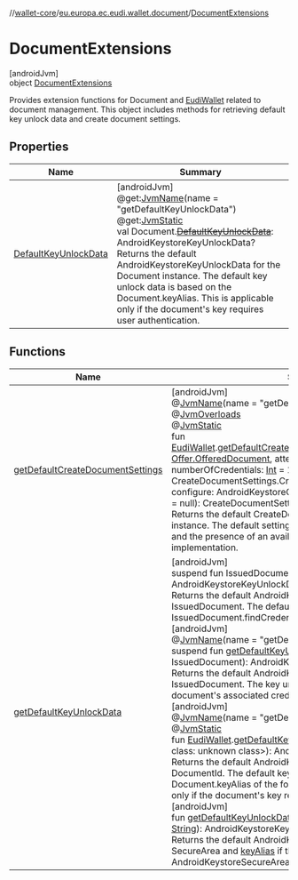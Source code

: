 //[wallet-core](../../../index.md)/[eu.europa.ec.eudi.wallet.document](../index.md)/[DocumentExtensions](index.md)

# DocumentExtensions

[androidJvm]\
object [DocumentExtensions](index.md)

Provides extension functions for Document and [EudiWallet](../../eu.europa.ec.eudi.wallet/-eudi-wallet/index.md) related to document management. This object includes methods for retrieving default key unlock data and create document settings.

## Properties

| Name | Summary |
|---|---|
| [DefaultKeyUnlockData](-default-key-unlock-data.md) | [androidJvm]<br>@get:[JvmName](https://kotlinlang.org/api/latest/jvm/stdlib/kotlin-stdlib/kotlin.jvm/-jvm-name/index.html)(name = &quot;getDefaultKeyUnlockData&quot;)<br>@get:[JvmStatic](https://kotlinlang.org/api/latest/jvm/stdlib/kotlin-stdlib/kotlin.jvm/-jvm-static/index.html)<br>val Document.[~~DefaultKeyUnlockData~~](-default-key-unlock-data.md): AndroidKeystoreKeyUnlockData?<br>Returns the default AndroidKeystoreKeyUnlockData for the Document instance. The default key unlock data is based on the Document.keyAlias. This is applicable only if the document's key requires user authentication. |

## Functions

| Name | Summary |
|---|---|
| [getDefaultCreateDocumentSettings](get-default-create-document-settings.md) | [androidJvm]<br>@[JvmName](https://kotlinlang.org/api/latest/jvm/stdlib/kotlin-stdlib/kotlin.jvm/-jvm-name/index.html)(name = &quot;getDefaultCreateDocumentSettings&quot;)<br>@[JvmOverloads](https://kotlinlang.org/api/latest/jvm/stdlib/kotlin-stdlib/kotlin.jvm/-jvm-overloads/index.html)<br>@[JvmStatic](https://kotlinlang.org/api/latest/jvm/stdlib/kotlin-stdlib/kotlin.jvm/-jvm-static/index.html)<br>fun [EudiWallet](../../eu.europa.ec.eudi.wallet/-eudi-wallet/index.md).[getDefaultCreateDocumentSettings](get-default-create-document-settings.md)(offeredDocument: [Offer.OfferedDocument](../../eu.europa.ec.eudi.wallet.issue.openid4vci/-offer/-offered-document/index.md), attestationChallenge: [ByteArray](https://kotlinlang.org/api/latest/jvm/stdlib/kotlin-stdlib/kotlin/-byte-array/index.html)? = null, numberOfCredentials: [Int](https://kotlinlang.org/api/latest/jvm/stdlib/kotlin-stdlib/kotlin/-int/index.html) = 1, credentialPolicy: CreateDocumentSettings.CredentialPolicy = RotateUse, configure: AndroidKeystoreCreateKeySettings.Builder.() -&gt; [Unit](https://kotlinlang.org/api/latest/jvm/stdlib/kotlin-stdlib/kotlin/-unit/index.html)? = null): CreateDocumentSettings<br>Returns the default CreateDocumentSettings for the [EudiWallet](../../eu.europa.ec.eudi.wallet/-eudi-wallet/index.md) instance. The default settings are based on the [EudiWalletConfig](../../eu.europa.ec.eudi.wallet/-eudi-wallet-config/index.md) and the presence of an available AndroidKeystoreSecureArea implementation. |
| [getDefaultKeyUnlockData](get-default-key-unlock-data.md) | [androidJvm]<br>suspend fun IssuedDocument.[getDefaultKeyUnlockData](get-default-key-unlock-data.md)(): AndroidKeystoreKeyUnlockData?<br>Returns the default AndroidKeystoreKeyUnlockData for the IssuedDocument. The default key unlock data is based on the IssuedDocument.findCredential<br>[androidJvm]<br>@[JvmName](https://kotlinlang.org/api/latest/jvm/stdlib/kotlin-stdlib/kotlin.jvm/-jvm-name/index.html)(name = &quot;getDefaultKeyUnlockDataForDocument&quot;)<br>suspend fun [getDefaultKeyUnlockData](get-default-key-unlock-data.md)(document: IssuedDocument): AndroidKeystoreKeyUnlockData?<br>Returns the default AndroidKeystoreKeyUnlockData for the given IssuedDocument. The key unlock data is retrieved based on the document's associated credential.<br>[androidJvm]<br>@[JvmName](https://kotlinlang.org/api/latest/jvm/stdlib/kotlin-stdlib/kotlin.jvm/-jvm-name/index.html)(name = &quot;getDefaultKeyUnlockData&quot;)<br>@[JvmStatic](https://kotlinlang.org/api/latest/jvm/stdlib/kotlin-stdlib/kotlin.jvm/-jvm-static/index.html)<br>fun [EudiWallet](../../eu.europa.ec.eudi.wallet/-eudi-wallet/index.md).[getDefaultKeyUnlockData](get-default-key-unlock-data.md)(documentId: &lt;Error class: unknown class&gt;): AndroidKeystoreKeyUnlockData?<br>Returns the default AndroidKeystoreKeyUnlockData for the given DocumentId. The default key unlock data is based on the Document.keyAlias of the found document. This is applicable only if the document's key requires user authentication.<br>[androidJvm]<br>fun [getDefaultKeyUnlockData](get-default-key-unlock-data.md)(secureArea: SecureArea, keyAlias: [String](https://kotlinlang.org/api/latest/jvm/stdlib/kotlin-stdlib/kotlin/-string/index.html)): AndroidKeystoreKeyUnlockData?<br>Returns the default AndroidKeystoreKeyUnlockData for the given SecureArea and [keyAlias](get-default-key-unlock-data.md) if the [secureArea](get-default-key-unlock-data.md) is an instance of AndroidKeystoreSecureArea. |
